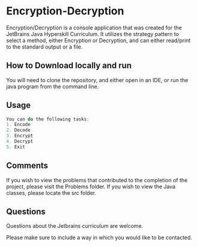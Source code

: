 # Encryption-Decryption

Encryption/Decryption is a console application that was created for the JetBrains Java Hyperskill Curriculum.  It utilizes the strategy pattern
to select a method, either Encryption or Decryption, and can either read/print to the standard output or a file.

## How to Download locally and run

You will need to clone the repository, and either open in an IDE, or run the java program from the command line.

## Usage

```java
You can do the following tasks:
1. Encode
2. Decode
3. Encrypt
4. Decrypt
5. Exit

```

## Comments
If you wish to view the problems that contributed to the completion of the project, please visit the Problems folder.
If you wish to view the Java classes, please locate the src folder.

## Questions
Questions about the Jetbrains curriculum are welcome.

Please make sure to include a way in which you would like to be contacted.
